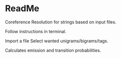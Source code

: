 # ReadMe
Coreference Resolution for strings based on input files.

Follow instructions in terminal.

Import a file
Select wanted unigrams/bigrams/tags.

Calculates emission and transition probabilities. 
